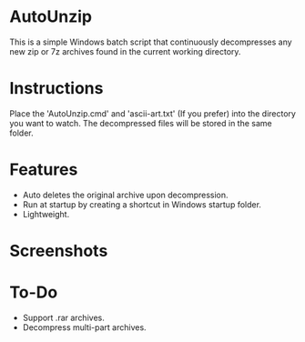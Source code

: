 # AutoUnzip
This is a simple Windows batch script that continuously decompresses any new zip or 7z archives found in the current working directory.

# Instructions
Place the 'AutoUnzip.cmd' and 'ascii-art.txt' (If you prefer) into the directory you want to watch. The decompressed files will be stored in the same folder.  

# Features
- Auto deletes the original archive upon decompression.
- Run at startup by creating a shortcut in Windows startup folder.
- Lightweight.

# Screenshots


# To-Do
- Support .rar archives.
- Decompress multi-part archives.
